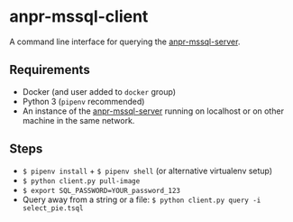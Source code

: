 # anpr-mssql-client

A command line interface for querying the [anpr-mssql-server](https://github.com/ppintosilva/anpr-mssql-server).

## Requirements

- Docker (and user added to `docker` group)
- Python 3 (`pipenv` recommended)
- An instance of the [anpr-mssql-server](https://github.com/ppintosilva/anpr-mssql-server) running on localhost or on other machine in the same network.

## Steps

- `$ pipenv install` + `$ pipenv shell` (or alternative virtualenv setup)
- ```$ python client.py pull-image```
- `$ export SQL_PASSWORD=YOUR_password_123`
- Query away from a string or a file: ```$ python client.py query -i select_pie.tsql```
